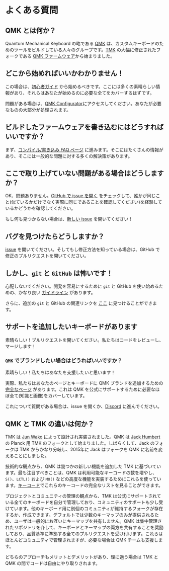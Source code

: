 # よくある質問

<!---
  original document: 0.8.62:docs/faq_general.md
  git diff 0.8.62 HEAD -- docs/faq_general.md | cat
-->

## QMK とは何か？

Quantum Mechanical Keyboard の略である [QMK](https://github.com/qmk) は、カスタムキーボードのためのツールをビルドしている人々のグループです。[TMK](https://github.com/tmk/tmk_keyboard) の大幅に修正されたフォークである [QMK ファームウェア](https://github.com/qmk/qmk_firmware)から始まりました。

## どこから始めればいいかわかりません！

この場合は、[初心者ガイド](ja/newbs.md) から始めるべきです。ここには多くの素晴らしい情報があり、それらはあなたが始めるのに必要な全てをカバーするはずです。

問題がある場合は、[QMK Configurator](https://config.qmk.fm)にアクセスしてください。あなたが必要なものの大部分が処理されます。

## ビルドしたファームウェアを書き込むにはどうすればいいですか？

まず、[コンパイル/書き込み FAQ ページ](ja/faq-build.md) に進みます。そこにはたくさんの情報があり、そこには一般的な問題に対する多くの解決策があります。

## ここで取り上げていない問題がある場合はどうしますか？

OK、問題ありません。[GitHub で issue を開く](https://github.com/qmk/qmk_firmware/issues) をチェックして、誰かが同じこと(似ているかだけでなく実際に同じであることを確認してください)を経験しているかどうかを確認してください。

もし何も見つからない場合は、[新しい issue](https://github.com/qmk/qmk_firmware/issues/new) を開いてください！

## バグを見つけたらどうしますか？

[issue](https://github.com/qmk/qmk_firmware/issues/new) を開いてください。そしてもし修正方法を知っている場合は、GitHub で修正のプルリクエストを開いてください。

## しかし、`git` と `GitHub` は怖いです！

心配しないでください。開発を容易にするために `git` と GitHub を使い始めるための、かなり良い [ガイドライン](ja/newbs_git_best_practices.md) があります。

さらに、追加の `git` と GitHub の関連リンクを [ここ](ja/newbs_learn_more_resources.md) に見つけることができます。

## サポートを追加したいキーボードがあります

素晴らしい！プルリクエストを開いてください。私たちはコードをレビューし、マージします！

### `QMK` でブランドしたい場合はどうればいいですか？

素晴らしい！私たちはあなたを支援したいと思います！

実際、私たちはあなたのページとキーボードに QMK ブランドを追加するための [完全なページ](https://qmk.fm/powered/) があります。これは QMK を公式にサポートするために必要なほぼ全て(知識と画像)をカバーしています。

これについて質問がある場合は、issue を開くか、[Discord](https://discord.gg/Uq7gcHh) に進んでください。

## QMK と TMK の違いは何か？

TMK は [Jun Wako](https://github.com/tmk) によって設計され実装されました。QMK は [Jack Humbert](https://github.com/jackhumbert) の Planck 用 TMK のフォークとして始まりました。しばらくして、Jack のフォークは TMK からかなり分岐し、2015年に Jack はフォークを QMK に名前を変えることにしました。

技術的な観点から、QMK は幾つかの新しい機能を追加した TMK に基づいています。最も注目すべきことは、QMK は利用可能なキーコードの数を増やし、`S()`、`LCTL()` および `MO()` などの高度な機能を実装するためにこれらを使っています。[キーコード](keycodes.md)でこれらのキーコードの完全なリストを見ることができます。

プロジェクトとコミュニティの管理の観点から、TMK は公式にサポートされている全てのキーボードを自分で管理しており、コミュニティのサポートも少し受けています。他のキーボード用に別個のコミュニティが維持するフォークが存在するか、作成できます。デフォルトでは少数のキーマップのみが提供されるため、ユーザは一般的にお互いにキーマップを共有しません。QMK は集中管理されたリポジトリを介して、キーボードとキーマップの両方を共有することを奨励しており、品質基準に準拠する全てのプルリクエストを受け付けます。これらはほとんどコミュニティで管理されますが、必要な場合は QMK チームも支援します。

どちらのアプローチもメリットとデメリットがあり、理に適う場合は TMK と QMK の間でコードは自由にやり取りされます。
